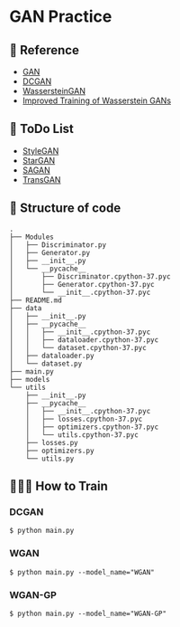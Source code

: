 # GAN Practice

## 📖 Reference
* [GAN](https://arxiv.org/pdf/1406.2661v1.pdf)
* [DCGAN](https://arxiv.org/pdf/1511.06434v2.pdf)
* [WassersteinGAN](https://arxiv.org/pdf/1701.07875v3.pdf)
* [Improved Training of Wasserstein GANs](https://arxiv.org/pdf/1704.00028v3.pdf)
## 📃 ToDo List
* [StyleGAN](https://arxiv.org/pdf/1812.04948v3.pdf)
* [StarGAN](https://arxiv.org/pdf/1711.09020v3.pdf)
* [SAGAN](https://arxiv.org/pdf/1805.08318v2.pdf)
* [TransGAN](https://arxiv.org/pdf/2102.07074v4.pdf)

## 🔧 Structure of code
```
.
├── Modules
│   ├── Discriminator.py
│   ├── Generator.py
│   ├── __init__.py
│   └── __pycache__
│       ├── Discriminator.cpython-37.pyc
│       ├── Generator.cpython-37.pyc
│       └── __init__.cpython-37.pyc
├── README.md
├── data
│   ├── __init__.py
│   ├── __pycache__
│   │   ├── __init__.cpython-37.pyc
│   │   ├── dataloader.cpython-37.pyc
│   │   └── dataset.cpython-37.pyc
│   ├── dataloader.py
│   └── dataset.py
├── main.py
├── models
└── utils
    ├── __init__.py
    ├── __pycache__
    │   ├── __init__.cpython-37.pyc
    │   ├── losses.cpython-37.pyc
    │   ├── optimizers.cpython-37.pyc
    │   └── utils.cpython-37.pyc
    ├── losses.py
    ├── optimizers.py
    └── utils.py
```


## 👨🏻‍💻 How to Train
### DCGAN
```
$ python main.py
```

### WGAN
```
$ python main.py --model_name="WGAN"
```

### WGAN-GP
```
$ python main.py --model_name="WGAN-GP"
```
